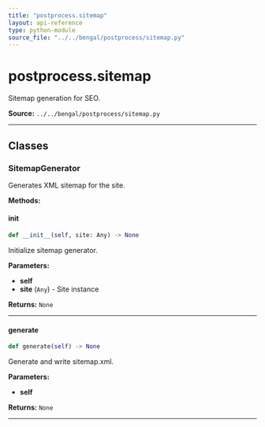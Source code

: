 ```yaml
---
title: "postprocess.sitemap"
layout: api-reference
type: python-module
source_file: "../../bengal/postprocess/sitemap.py"
---
```


# postprocess.sitemap

Sitemap generation for SEO.

**Source:** `../../bengal/postprocess/sitemap.py`

---

## Classes

### SitemapGenerator


Generates XML sitemap for the site.




**Methods:**

#### __init__

```python
def __init__(self, site: Any) -> None
```

Initialize sitemap generator.

**Parameters:**

- **self**
- **site** (`Any`) - Site instance

**Returns:** `None`






---
#### generate

```python
def generate(self) -> None
```

Generate and write sitemap.xml.

**Parameters:**

- **self**

**Returns:** `None`






---


